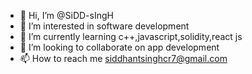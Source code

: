 - 👋 Hi, I’m @SiDD-sIngH
- 👀 I’m interested in software development
- 🌱 I’m currently learning c++,javascript,solidity,react js
- 💞️ I’m looking to collaborate on app development
- 📫 How to reach me siddhantsinghcr7@gmail.com

<!---
SiDD-sIngH/SiDD-sIngH is a ✨ special ✨ repository because its `README.md` (this file) appears on your GitHub profile.
You can click the Preview link to take a look at your changes.
--->
